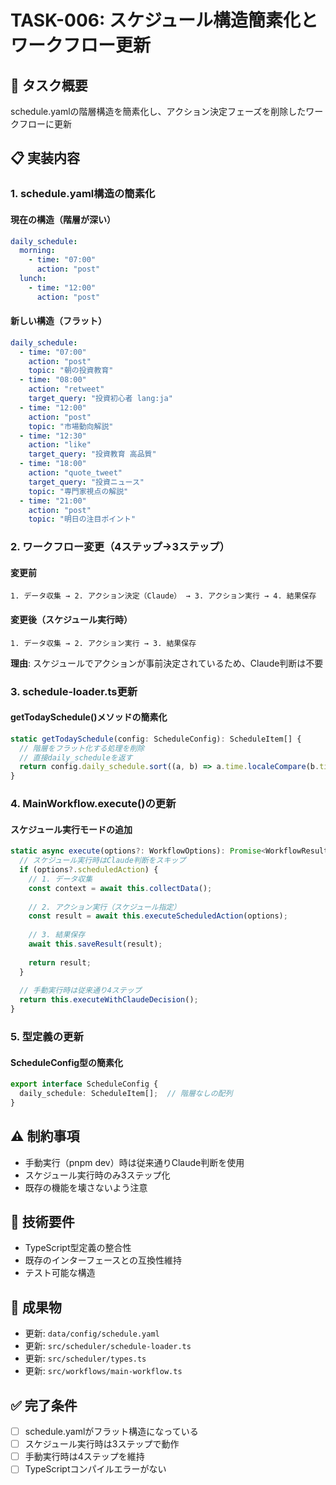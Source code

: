 # TASK-006: スケジュール構造簡素化とワークフロー更新

## 🎯 タスク概要
schedule.yamlの階層構造を簡素化し、アクション決定フェーズを削除したワークフローに更新

## 📋 実装内容

### 1. schedule.yaml構造の簡素化

#### 現在の構造（階層が深い）
```yaml
daily_schedule:
  morning:
    - time: "07:00"
      action: "post"
  lunch:
    - time: "12:00"
      action: "post"
```

#### 新しい構造（フラット）
```yaml
daily_schedule:
  - time: "07:00"
    action: "post"
    topic: "朝の投資教育"
  - time: "08:00"
    action: "retweet"
    target_query: "投資初心者 lang:ja"
  - time: "12:00"
    action: "post"
    topic: "市場動向解説"
  - time: "12:30"
    action: "like"
    target_query: "投資教育 高品質"
  - time: "18:00"
    action: "quote_tweet"
    target_query: "投資ニュース"
    topic: "専門家視点の解説"
  - time: "21:00"
    action: "post"
    topic: "明日の注目ポイント"
```

### 2. ワークフロー変更（4ステップ→3ステップ）

#### 変更前
```
1. データ収集 → 2. アクション決定（Claude） → 3. アクション実行 → 4. 結果保存
```

#### 変更後（スケジュール実行時）
```
1. データ収集 → 2. アクション実行 → 3. 結果保存
```

**理由**: スケジュールでアクションが事前決定されているため、Claude判断は不要

### 3. schedule-loader.ts更新

#### getTodaySchedule()メソッドの簡素化
```typescript
static getTodaySchedule(config: ScheduleConfig): ScheduleItem[] {
  // 階層をフラット化する処理を削除
  // 直接daily_scheduleを返す
  return config.daily_schedule.sort((a, b) => a.time.localeCompare(b.time));
}
```

### 4. MainWorkflow.execute()の更新

#### スケジュール実行モードの追加
```typescript
static async execute(options?: WorkflowOptions): Promise<WorkflowResult> {
  // スケジュール実行時はClaude判断をスキップ
  if (options?.scheduledAction) {
    // 1. データ収集
    const context = await this.collectData();
    
    // 2. アクション実行（スケジュール指定）
    const result = await this.executeScheduledAction(options);
    
    // 3. 結果保存
    await this.saveResult(result);
    
    return result;
  }
  
  // 手動実行時は従来通り4ステップ
  return this.executeWithClaudeDecision();
}
```

### 5. 型定義の更新

#### ScheduleConfig型の簡素化
```typescript
export interface ScheduleConfig {
  daily_schedule: ScheduleItem[];  // 階層なしの配列
}
```

## ⚠️ 制約事項
- 手動実行（pnpm dev）時は従来通りClaude判断を使用
- スケジュール実行時のみ3ステップ化
- 既存の機能を壊さないよう注意

## 🔧 技術要件
- TypeScript型定義の整合性
- 既存のインターフェースとの互換性維持
- テスト可能な構造

## 📂 成果物
- 更新: `data/config/schedule.yaml`
- 更新: `src/scheduler/schedule-loader.ts`
- 更新: `src/scheduler/types.ts`
- 更新: `src/workflows/main-workflow.ts`

## ✅ 完了条件
- [ ] schedule.yamlがフラット構造になっている
- [ ] スケジュール実行時は3ステップで動作
- [ ] 手動実行時は4ステップを維持
- [ ] TypeScriptコンパイルエラーがない